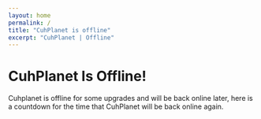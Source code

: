 ```yaml
---
layout: home
permalink: /
title: "CuhPlanet is offline"
excerpt: "CuhPlanet | Offline"
---
```

# CuhPlanet Is Offline!
Cuhplanet is offline for some upgrades and will be back online later, here is a countdown for the time that CuhPlanet will be back online again.
